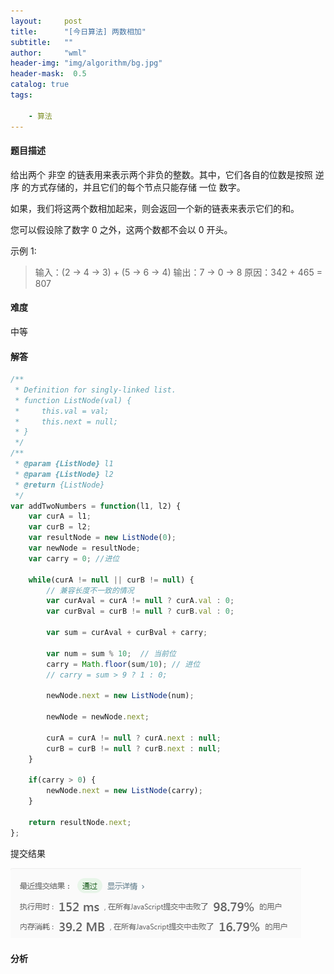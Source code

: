 ```yaml
---
layout:     post
title:      "[今日算法] 两数相加"
subtitle:   ""
author:     "wml"
header-img: "img/algorithm/bg.jpg"
header-mask:  0.5
catalog: true
tags:

    - 算法
---
```


#### 题目描述

给出两个 非空 的链表用来表示两个非负的整数。其中，它们各自的位数是按照 逆序 的方式存储的，并且它们的每个节点只能存储 一位 数字。

如果，我们将这两个数相加起来，则会返回一个新的链表来表示它们的和。

您可以假设除了数字 0 之外，这两个数都不会以 0 开头。

示例 1:

> 输入：(2 -> 4 -> 3) + (5 -> 6 -> 4)
> 输出：7 -> 0 -> 8
> 原因：342 + 465 = 807

#### 难度

中等

#### 解答

```js
/**
 * Definition for singly-linked list.
 * function ListNode(val) {
 *     this.val = val;
 *     this.next = null;
 * }
 */
/**
 * @param {ListNode} l1
 * @param {ListNode} l2
 * @return {ListNode}
 */
var addTwoNumbers = function(l1, l2) {
    var curA = l1;
    var curB = l2;
    var resultNode = new ListNode(0);
    var newNode = resultNode;
    var carry = 0; //进位

    while(curA != null || curB != null) {
        // 兼容长度不一致的情况
        var curAval = curA != null ? curA.val : 0;
        var curBval = curB != null ? curB.val : 0;

        var sum = curAval + curBval + carry;

        var num = sum % 10;  // 当前位
        carry = Math.floor(sum/10); // 进位
        // carry = sum > 9 ? 1 : 0;

        newNode.next = new ListNode(num);

        newNode = newNode.next;

        curA = curA != null ? curA.next : null;
        curB = curB != null ? curB.next : null;
    }

    if(carry > 0) {
        newNode.next = new ListNode(carry);
    }

    return resultNode.next;
};
```

提交结果

![1](/img/algorithm/day3-1.png)

#### 分析
